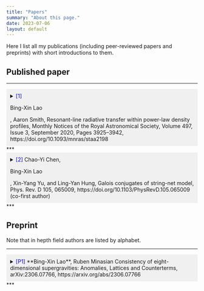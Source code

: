 ```yaml
---
title: "Papers"
summary: "About this page."
date: 2023-07-06
layout: default
---
```


Here I list all my publications (including peer-reviewed papers and preprints) with short introductions to them. 

## Published paper
***
<details>
  <summary style="background-color: #f0f0f0; padding: 10px;"><span style="color: blue;">[1]</span> <p>Bing-Xin Lao</p>, Aaron Smith, Resonant-line radiative transfer within power-law density profiles, Monthly Notices of the Royal Astronomical Society, Volume 497, Issue 3, September 2020, Pages 3925–3942, https://doi.org/10.1093/mnras/staa2198</summary>
  
  <div style="background-color: #f0f0f0; padding: 10px;">
    This paper studies Lyman-alpha radiative transfer process with given density profiles, generalizing the known solutions to non uniform media. Develop gridless Monte-Carlo radiative transfer (GMCRT) method to verify the analytic solutions.
  </div>
</details>
***
<details>
  <summary style="background-color: #f0f0f0; padding: 10px;"><span style="color: blue;">[2]</span> Chao-Yi Chen, <p>Bing-Xin Lao</p>, Xin-Yang Yu, and Ling-Yan Hung, Galois conjugates of string-net model, Phys. Rev. D 105, 065009, https://doi.org/10.1103/PhysRevD.105.065009 (co-first author)</summary>
  
  <div style="background-color: #f0f0f0; padding: 10px;">
    This paper studies Lyman-alpha radiative transfer process with given density profiles, generalizing the known solutions to non uniform media. Develop gridless Monte-Carlo radiative transfer (GMCRT) method to verify the analytic solutions.
  </div>
</details>
***

## Preprint
Note that in hepth field authors are listed by alphabet. 
***
<details>
  <summary style="background-color: #f0f0f0; padding: 10px;"><span style="color: blue;">[P1]</span> **Bing-Xin Lao**, Ruben Minasian Consistency of eight-dimensional supergravities: Anomalies, Lattices and Counterterms, arXiv:2306.07766, https://arxiv.org/abs/2306.07766</summary>
  
  <div style="background-color: #f0f0f0; padding: 10px;">
    This paper studies Lyman-alpha radiative transfer process with given density profiles, generalizing the known solutions to non uniform media. Develop gridless Monte-Carlo radiative transfer (GMCRT) method to verify the analytic solutions.
  </div>
</details>
***